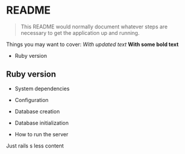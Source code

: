 # README

>This README would normally document whatever steps are necessary to get the application up and running.

Things you may want to cover:
_With updated text_
**With some bold text**

* Ruby version
## Ruby version

* System dependencies

* Configuration

* Database creation

* Database initialization

* How to run the server

Just rails s
less content
